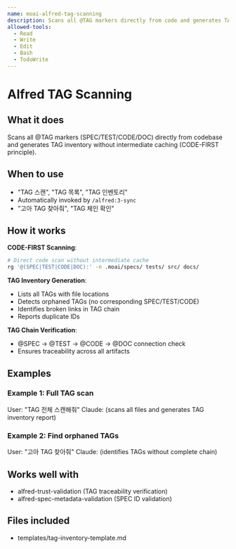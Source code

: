 ```yaml
---
name: moai-alfred-tag-scanning
description: Scans all @TAG markers directly from code and generates TAG inventory (CODE-FIRST principle - no intermediate cache)
allowed-tools:
  - Read
  - Write
  - Edit
  - Bash
  - TodoWrite
---
```


# Alfred TAG Scanning

## What it does

Scans all @TAG markers (SPEC/TEST/CODE/DOC) directly from codebase and generates TAG inventory without intermediate caching (CODE-FIRST principle).

## When to use

- "TAG 스캔", "TAG 목록", "TAG 인벤토리"
- Automatically invoked by `/alfred:3-sync`
- "고아 TAG 찾아줘", "TAG 체인 확인"

## How it works

**CODE-FIRST Scanning**:
```bash
# Direct code scan without intermediate cache
rg '@(SPEC|TEST|CODE|DOC):' -n .moai/specs/ tests/ src/ docs/
```

**TAG Inventory Generation**:
- Lists all TAGs with file locations
- Detects orphaned TAGs (no corresponding SPEC/TEST/CODE)
- Identifies broken links in TAG chain
- Reports duplicate IDs

**TAG Chain Verification**:
- @SPEC → @TEST → @CODE → @DOC connection check
- Ensures traceability across all artifacts

## Examples

### Example 1: Full TAG scan
User: "TAG 전체 스캔해줘"
Claude: (scans all files and generates TAG inventory report)

### Example 2: Find orphaned TAGs
User: "고아 TAG 찾아줘"
Claude: (identifies TAGs without complete chain)

## Works well with

- alfred-trust-validation (TAG traceability verification)
- alfred-spec-metadata-validation (SPEC ID validation)

## Files included

- templates/tag-inventory-template.md
